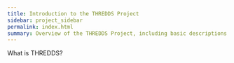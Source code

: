 ```yaml
---
title: Introduction to the THREDDS Project
sidebar: project_sidebar
permalink: index.html
summary: Overview of the THREDDS Project, including basic descriptions of the technologies that makeup the project.
---
```


What is THREDDS?
